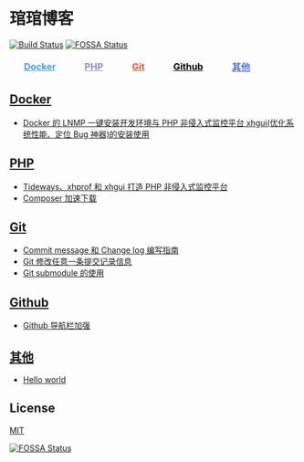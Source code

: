 # 琯琯博客

[![Build Status](https://travis-ci.org/guanguans/guanguans.github.io.svg?branch=master)](https://travis-ci.org/guanguans/guanguans.github.io)
[![FOSSA Status](https://app.fossa.io/api/projects/git%2Bgithub.com%2Fguanguans%2Fguanguans.svg?type=shield)](https://app.fossa.io/projects/git%2Bgithub.com%2Fguanguans%2Fguanguans?ref=badge_shield)

<table>
    <thead>
        <tr>
            <td>&nbsp;&nbsp;&nbsp;&nbsp;<a style="color: #3C9CEC;" href="https://github.com/guanguans/guanguans/labels/Docker"><b>Docker</b></a>&nbsp;&nbsp;&nbsp;&nbsp;</td>
            <td>&nbsp;&nbsp;&nbsp;&nbsp;<a style="color: #8892BE;" href="https://github.com/guanguans/guanguans/labels/PHP"><b>PHP</b></a>&nbsp;&nbsp;&nbsp;&nbsp;</td>
            <td>&nbsp;&nbsp;&nbsp;&nbsp;<a style="color: #f44d27;" href="https://github.com/guanguans/guanguans/labels/Git"><b>Git</b></a>&nbsp;&nbsp;&nbsp;&nbsp;</td>
            <td>&nbsp;&nbsp;&nbsp;&nbsp;<a style="color: #000000;" href="https://github.com/guanguans/guanguans/labels/Github"><b>Github</b></a>&nbsp;&nbsp;&nbsp;&nbsp;</td>
            <td>&nbsp;&nbsp;&nbsp;&nbsp;<a style="color: #5670d8;" href="https://github.com/guanguans/guanguans/labels/其他"><b>其他</b></a>&nbsp;&nbsp;&nbsp;&nbsp;</td>
        </tr>
    </thead>
</table>

## [Docker](https://github.com/guanguans/guanguans/labels/Docker)

* [Docker 的 LNMP 一键安装开发环境与 PHP 非侵入式监控平台 xhgui(优化系统性能、定位 Bug 神器)的安装使用](https://github.com/guanguans/guanguans/issues/9)

## [PHP](https://github.com/guanguans/guanguans/labels/PHP)

* [Tideways、xhprof 和 xhgui 打造 PHP 非侵入式监控平台](https://github.com/guanguans/guanguans/issues/8)
* [Composer 加速下载](https://github.com/guanguans/guanguans/issues/5)

## [Git](https://github.com/guanguans/guanguans/labels/Git)

* [Commit message 和 Change log 编写指南](https://github.com/guanguans/guanguans/issues/2)
* [Git 修改任意一条提交记录信息](https://github.com/guanguans/guanguans/issues/4)
* [Git submodule 的使用](https://github.com/guanguans/guanguans/issues/7)

## [Github](https://github.com/guanguans/guanguans/labels/Github)

* [Github 导航栏加强](https://github.com/guanguans/guanguans/issues/3)

## [其他](https://github.com/guanguans/guanguans/labels/其他)

* [Hello world](https://github.com/guanguans/guanguans/issues/1)

## License

[MIT](LICENSE)

[![FOSSA Status](https://app.fossa.io/api/projects/git%2Bgithub.com%2Fguanguans%2Fguanguans.svg?type=large)](https://app.fossa.io/projects/git%2Bgithub.com%2Fguanguans%2Fguanguans?ref=badge_large)
